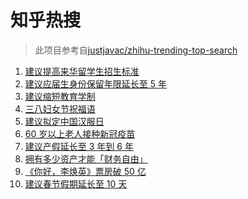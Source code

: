 # 知乎热搜

> 此项目参考自[justjavac/zhihu-trending-top-search](https://github.com/justjavac/zhihu-trending-top-search/blob/main/utils.ts)

<!-- BEGIN -->
  <!-- 最后更新时间:Mon Mar 08 2021 12:12:59 GMT+0000 (Coordinated Universal Time) -->
  1. [建议提高来华留学生招生标准](https://www.zhihu.com/search?q=留学生)
1. [建议应届生身份保留年限延长至 5 年](https://www.zhihu.com/search?q=应届生)
1. [建议缩短教育学制](https://www.zhihu.com/search?q=教育学制)
1. [三八妇女节祝福语](https://www.zhihu.com/search?q=妇女节)
1. [建议拟定中国汉服日](https://www.zhihu.com/search?q=汉服)
1. [60 岁以上老人接种新冠疫苗](https://www.zhihu.com/search?q=新冠疫苗)
1. [建议产假延长至 3 年到 6 年](https://www.zhihu.com/search?q=产假)
1. [拥有多少资产才能「财务自由」](https://www.zhihu.com/search?q=财务自由)
1. [《你好，李焕英》票房破 50 亿](https://www.zhihu.com/search?q=李焕英)
1. [建议春节假期延长至 10 天](https://www.zhihu.com/search?q=春节假期)
  <!-- END -->